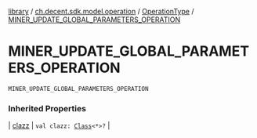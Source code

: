 [library](../../index.md) / [ch.decent.sdk.model.operation](../index.md) / [OperationType](index.md) / [MINER_UPDATE_GLOBAL_PARAMETERS_OPERATION](./-m-i-n-e-r_-u-p-d-a-t-e_-g-l-o-b-a-l_-p-a-r-a-m-e-t-e-r-s_-o-p-e-r-a-t-i-o-n.md)

# MINER_UPDATE_GLOBAL_PARAMETERS_OPERATION

`MINER_UPDATE_GLOBAL_PARAMETERS_OPERATION`

### Inherited Properties

| [clazz](clazz.md) | `val clazz: `[`Class`](http://docs.oracle.com/javase/6/docs/api/java/lang/Class.html)`<*>?` |

